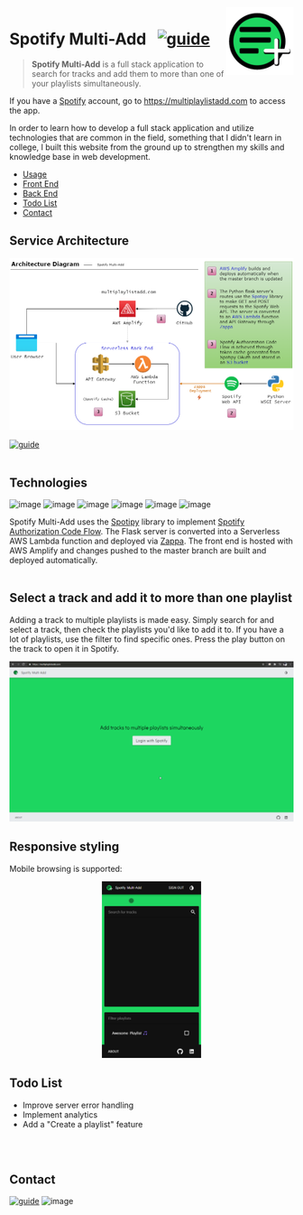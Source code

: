 <img src="front_end/src/assets/appicon.svg" align="right" height="120px" />

# Spotify Multi-Add &nbsp; [![guide](https://img.shields.io/badge/Link-https%3A%2F%2Fmultiplaylistadd.com-blue)](https://multiplaylistadd.com)
> **Spotify Multi-Add** is a full stack application to search for tracks and add them to more than one of your playlists simultaneously.

If you have a [Spotify](https://www.spotify.com/) account, go to https://multiplaylistadd.com to access the app. 

In order to learn how to develop a full stack application and utilize technologies that are common in the field, something that I didn't learn in college, I built this website from the ground up to strengthen my skills and knowledge base in web development.

* [Usage](https://github.com/ntgarrett/Spotify_multi-add#select-a-track-and-add-it-to-more-than-one-playlist)
* [Front End](front_end/README.md) 
* [Back End](back_end/README.md)
* [Todo List](https://github.com/ntgarrett/Spotify_multi-add#todo-list)
* [Contact](https://github.com/ntgarrett/Spotify_multi-add#contact)

## Service Architecture

<img src="demo/ArchitectureDiagram.png">
<br>

[![guide](https://img.shields.io/badge/POSTMAN%20DOCUMENTATION-FF6C37?style=for-the-badge&logo=postman&logoColor=white)](https://documenter.getpostman.com/view/11631692/TW74iQBZ)
<br>
<br>

## Technologies 
![image](https://img.shields.io/badge/Amazon_AWS-232F3E?style=for-the-badge&logo=amazon-aws&logoColor=white)&nbsp;![image](https://img.shields.io/badge/Python-3776AB?style=for-the-badge&logo=python&logoColor=white)&nbsp;![image](https://img.shields.io/badge/Flask-000000?style=for-the-badge&logo=flask&logoColor=white)&nbsp;![image](https://img.shields.io/badge/Spotify-1ED760?&style=for-the-badge&logo=spotify&logoColor=white)&nbsp;![image](https://img.shields.io/badge/React-20232A?style=for-the-badge&logo=react&logoColor=61DAFB)&nbsp;![image](https://img.shields.io/badge/Material--UI-0081CB?style=for-the-badge&logo=material-ui&logoColor=white) 

Spotify Multi-Add uses the [Spotipy](https://spotipy.readthedocs.io/en/2.16.1/) library to implement [Spotify Authorization Code Flow](https://developer.spotify.com/documentation/general/guides/authorization-guide/#authorization-code-flow). The Flask server is converted into a Serverless AWS Lambda function and deployed via [Zappa](https://github.com/Miserlou/Zappa). The front end is hosted with AWS Amplify and changes pushed to the master branch are built and deployed automatically.
<br>
<br>

## Select a track and add it to more than one playlist

Adding a track to multiple playlists is made easy. Simply search for and select a track, then check the playlists you'd like to add it to. If you have a lot of playlists, use the filter to find specific ones. Press the play button on the track to open it in Spotify.

<img src="demo/DesktopDemo.gif">
<br>

## Responsive styling

Mobile browsing is supported:

<p align="center"><img src="demo/MobileDemo.gif" width=35%></p>

## Todo List

* Improve server error handling
* Implement analytics
* Add a "Create a playlist" feature
<br>
<br>

## Contact

[![guide](https://img.shields.io/badge/LinkedIn-0077B5?style=for-the-badge&logo=linkedin&logoColor=white)](https://www.linkedin.com/in/ntgarrett/)&nbsp;![image](https://img.shields.io/badge/garrett.nick.96%40gmail.com-EA4335?style=for-the-badge&logo=gmail&logoColor=white) 